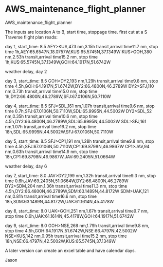 # AWS_maintenance_flight_planner
AWS_maintenance_flight_planner

The inputs are location A to  B, start time, stoppage time. 
first cut at a S Traverse flight plan reads:

day 1, start_time: 8.5
AEY>KUS,473 nm,3.15h transit,arrival time11.7 nm, stop time 1h,AEY:65.6547N,18.0757W,KUS:65.5745N,37.1349W
KUS>GOH,380 nm,2.53h transit,arrival time15.2 nm, stop time 1h,KUS:65.5745N,37.1349W,GOH:64.1917N,51.6742W

weather delay, day 2

day 3, start_time: 8.5
GOH>DY2,193 nm,1.29h transit,arrival time9.8 nm, stop time 4.5h,GOH:64.1917N,51.6742W,DY2:66.4800N,46.2789W
DY2>SFJ,110 nm,0.73h transit,arrival time15.0 nm, stop time 1h,DY2:66.4800N,46.2789W,SFJ:67.0106N,50.7110W

day 4, start_time: 8.5
SFJ>SDL,161 nm,1.07h transit,arrival time9.6 nm, stop time 0.7h,SFJ:67.0106N,50.7110W,SDL:65.9995N,44.5002W
DY2>SDL,52 nm,0.35h transit,arrival time10.6 nm, stop time 4.5h,DY2:66.4800N,46.2789W,SDL:65.9995N,44.5002W
SDL>SFJ,161 nm,1.07h transit,arrival time16.2 nm, stop time 18h,SDL:65.9995N,44.5002W,SFJ:67.0106N,50.7110W

day 5, start_time: 8.5
SFJ>CP1,191 nm,1.28h transit,arrival time9.8 nm, stop time 4.5h,SFJ:67.0106N,50.7110W,CP1:69.8798N,46.9867W
CP1>JAV,94 nm,0.63h transit,arrival time14.9 nm, stop time 18h,CP1:69.8798N,46.9867W,JAV:69.2405N,51.0664W

weather delay, day 6

day 7, start_time: 8.0
JAV>DY2,199 nm,1.32h transit,arrival time9.3 nm, stop time 0.6h,JAV:69.2405N,51.0664W,DY2:66.4800N,46.2789W
DY2>SDM,204 nm,1.36h transit,arrival time11.3 nm, stop time 4.5h,DY2:66.4800N,46.2789W,SDM:63.1489N,44.8172W
SDM>UAK,121 nm,0.81h transit,arrival time16.6 nm, stop time 18h,SDM:63.1489N,44.8172W,UAK:61.1614N,45.4178W

day 8, start_time: 8.0
UAK>GOH,251 nm,1.67h transit,arrival time9.7 nm, stop time 0.6h,UAK:61.1614N,45.4178W,GOH:64.1917N,51.6742W

day 9, start_time: 8.0
GOH>NSE,268 nm,1.79h transit,arrival time9.8 nm, stop time 4.5h,GOH:64.1917N,51.6742W,NSE:66.4797N,42.5002W
NSE>KUS,142 nm,0.95h transit,arrival time15.2 nm, stop time 18h,NSE:66.4797N,42.5002W,KUS:65.5745N,37.1349W

A later version can create an excel table and have calendar days.

Jason
